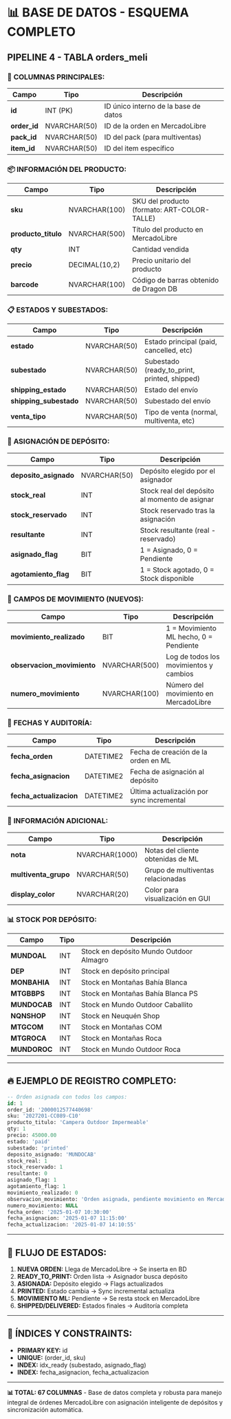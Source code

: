 # 📊 BASE DE DATOS - ESQUEMA COMPLETO
## PIPELINE 4 - TABLA orders_meli

### 🔑 **COLUMNAS PRINCIPALES:**

| Campo | Tipo | Descripción |
|-------|------|-------------|
| **id** | INT (PK) | ID único interno de la base de datos |
| **order_id** | NVARCHAR(50) | ID de la orden en MercadoLibre |
| **pack_id** | NVARCHAR(50) | ID del pack (para multiventas) |
| **item_id** | NVARCHAR(50) | ID del item específico |

### 📦 **INFORMACIÓN DEL PRODUCTO:**

| Campo | Tipo | Descripción |
|-------|------|-------------|
| **sku** | NVARCHAR(100) | SKU del producto (formato: ART-COLOR-TALLE) |
| **producto_titulo** | NVARCHAR(500) | Título del producto en MercadoLibre |
| **qty** | INT | Cantidad vendida |
| **precio** | DECIMAL(10,2) | Precio unitario del producto |
| **barcode** | NVARCHAR(100) | Código de barras obtenido de Dragon DB |

### 📋 **ESTADOS Y SUBESTADOS:**

| Campo | Tipo | Descripción |
|-------|------|-------------|
| **estado** | NVARCHAR(50) | Estado principal (paid, cancelled, etc) |
| **subestado** | NVARCHAR(50) | Subestado (ready_to_print, printed, shipped) |
| **shipping_estado** | NVARCHAR(50) | Estado del envío |
| **shipping_subestado** | NVARCHAR(50) | Subestado del envío |
| **venta_tipo** | NVARCHAR(50) | Tipo de venta (normal, multiventa, etc) |

### 🏪 **ASIGNACIÓN DE DEPÓSITO:**

| Campo | Tipo | Descripción |
|-------|------|-------------|
| **deposito_asignado** | NVARCHAR(50) | Depósito elegido por el asignador |
| **stock_real** | INT | Stock real del depósito al momento de asignar |
| **stock_reservado** | INT | Stock reservado tras la asignación |
| **resultante** | INT | Stock resultante (real - reservado) |
| **asignado_flag** | BIT | 1 = Asignado, 0 = Pendiente |
| **agotamiento_flag** | BIT | 1 = Stock agotado, 0 = Stock disponible |

### 🔄 **CAMPOS DE MOVIMIENTO (NUEVOS):**

| Campo | Tipo | Descripción |
|-------|------|-------------|
| **movimiento_realizado** | BIT | 1 = Movimiento ML hecho, 0 = Pendiente |
| **observacion_movimiento** | NVARCHAR(500) | Log de todos los movimientos y cambios |
| **numero_movimiento** | NVARCHAR(100) | Número del movimiento en MercadoLibre |

### 📅 **FECHAS Y AUDITORÍA:**

| Campo | Tipo | Descripción |
|-------|------|-------------|
| **fecha_orden** | DATETIME2 | Fecha de creación de la orden en ML |
| **fecha_asignacion** | DATETIME2 | Fecha de asignación al depósito |
| **fecha_actualizacion** | DATETIME2 | Última actualización por sync incremental |

### 📝 **INFORMACIÓN ADICIONAL:**

| Campo | Tipo | Descripción |
|-------|------|-------------|
| **nota** | NVARCHAR(1000) | Notas del cliente obtenidas de ML |
| **multiventa_grupo** | NVARCHAR(50) | Grupo de multiventas relacionadas |
| **display_color** | NVARCHAR(20) | Color para visualización en GUI |

### 📊 **STOCK POR DEPÓSITO:**

| Campo | Tipo | Descripción |
|-------|------|-------------|
| **MUNDOAL** | INT | Stock en depósito Mundo Outdoor Almagro |
| **DEP** | INT | Stock en depósito principal |
| **MONBAHIA** | INT | Stock en Montañas Bahía Blanca |
| **MTGBBPS** | INT | Stock en Montañas Bahía Blanca PS |
| **MUNDOCAB** | INT | Stock en Mundo Outdoor Caballito |
| **NQNSHOP** | INT | Stock en Neuquén Shop |
| **MTGCOM** | INT | Stock en Montañas COM |
| **MTGROCA** | INT | Stock en Montañas Roca |
| **MUNDOROC** | INT | Stock en Mundo Outdoor Roca |

---

## 🔥 **EJEMPLO DE REGISTRO COMPLETO:**

```sql
-- Orden asignada con todos los campos:
id: 1
order_id: '2000012577440698'
sku: '2027201-CC089-C10'
producto_titulo: 'Campera Outdoor Impermeable'
qty: 1
precio: 45000.00
estado: 'paid'
subestado: 'printed'
deposito_asignado: 'MUNDOCAB'
stock_real: 1
stock_reservado: 1
resultante: 0
asignado_flag: 1
agotamiento_flag: 1
movimiento_realizado: 0
observacion_movimiento: 'Orden asignada, pendiente movimiento en MercadoLibre; Sync ML (2025-01-07 14:10): subestado: ready_to_print → printed'
numero_movimiento: NULL
fecha_orden: '2025-01-07 10:30:00'
fecha_asignacion: '2025-01-07 11:15:00'
fecha_actualizacion: '2025-01-07 14:10:55'
```

---

## 🎯 **FLUJO DE ESTADOS:**

1. **NUEVA ORDEN:** Llega de MercadoLibre → Se inserta en BD
2. **READY_TO_PRINT:** Orden lista → Asignador busca depósito
3. **ASIGNADA:** Depósito elegido → Flags actualizados
4. **PRINTED:** Estado cambia → Sync incremental actualiza
5. **MOVIMIENTO ML:** Pendiente → Se resta stock en MercadoLibre
6. **SHIPPED/DELIVERED:** Estados finales → Auditoría completa

---

## 🔧 **ÍNDICES Y CONSTRAINTS:**

- **PRIMARY KEY:** id
- **UNIQUE:** (order_id, sku)
- **INDEX:** idx_ready (subestado, asignado_flag)
- **INDEX:** fecha_asignacion, fecha_actualizacion

---

**📊 TOTAL: 67 COLUMNAS** - Base de datos completa y robusta para manejo integral de órdenes MercadoLibre con asignación inteligente de depósitos y sincronización automática.
